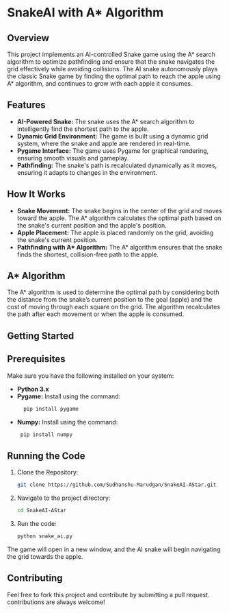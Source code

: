# SnakeAI with A* Algorithm


## Overview 

This project implements an AI-controlled Snake game using the A* search algorithm to optimize pathfinding and ensure that the snake navigates the grid effectively while avoiding collisions. The AI snake autonomously plays the classic Snake game by finding the optimal path to reach the apple using A* algorithm, and continues to grow with each apple it consumes.


<p></p>


## Features

- **AI-Powered Snake:** The snake uses the A* search algorithm to intelligently find the shortest path to the apple.
- **Dynamic Grid Environment:** The game is built using a dynamic grid system, where the snake and apple are rendered in real-time.
- **Pygame Interface:** The game uses Pygame for graphical rendering, ensuring smooth visuals and gameplay.
- **Pathfinding:** The snake's path is recalculated dynamically as it moves, ensuring it adapts to changes in the environment.


## How It Works

- **Snake Movement:** The snake begins in the center of the grid and moves toward the apple. The A* algorithm calculates the optimal path based on the snake's current position and the apple's position.
- **Apple Placement:** The apple is placed randomly on the grid, avoiding the snake's current position.
- **Pathfinding with A\* Algorithm:** The A* algorithm ensures that the snake finds the shortest, collision-free path to the apple.


## A* Algorithm

The A* algorithm is used to determine the optimal path by considering both the distance from the snake’s current position to the goal (apple) and the cost of moving through each square on the grid. The algorithm recalculates the path after each movement or when the apple is consumed.


## Getting Started

## Prerequisites

Make sure you have the following installed on your system:
- **Python 3.x**
- **Pygame:** Install using the command:
  ```bash
    pip install pygame
    ```
- **Numpy:** Install using the command:
   ```bash
    pip install numpy
    ```


## Running the Code

1. Clone the Repository:
   ```bash
   git clone https://github.com/Sudhanshu-Marudgan/SnakeAI-AStar.git
   ```
2. Navigate to the project directory:
   ```bash
   cd SnakeAI-AStar
   ```
3. Run the code:
   ```bash
   python snake_ai.py
   ```

The game will open in a new window, and the AI snake will begin navigating the grid towards the apple.


## Contributing

Feel free to fork this project and contribute by submitting a pull request.
contributions are always welcome!
  
